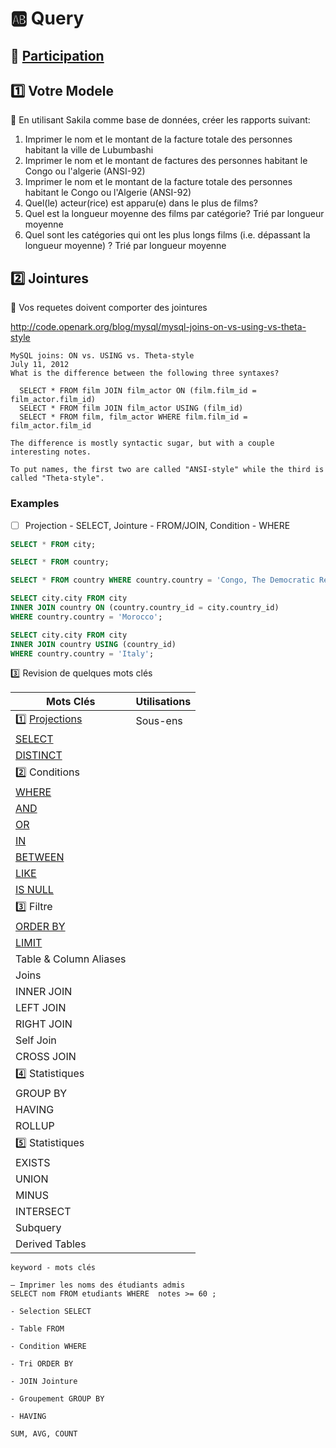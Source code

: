 # :ab: Query

## :bookmark: [Participation](.scripts/Participation.md)

## :one: Votre Modele

:pushpin: En utilisant Sakila comme base de données, créer les rapports suivant: 

1. Imprimer le nom et le montant de la facture totale des personnes habitant la ville de Lubumbashi
2. Imprimer le nom et le montant de factures des personnes habitant le Congo ou l'algerie (ANSI-92)
3. Imprimer le nom et le montant de la facture totale des personnes habitant le Congo ou l'Algerie (ANSI-92)
4. Quel(le) acteur(rice) est apparu(e) dans le plus de films?
5. Quel est la longueur moyenne des films par catégorie? Trié par longueur moyenne
6. Quel sont les catégories qui ont les plus longs films (i.e. dépassant la longueur moyenne) ? Trié par longueur moyenne

## :two: Jointures

:pushpin: Vos requetes doivent comporter des jointures

http://code.openark.org/blog/mysql/mysql-joins-on-vs-using-vs-theta-style

```
MySQL joins: ON vs. USING vs. Theta-style
July 11, 2012
What is the difference between the following three syntaxes?

  SELECT * FROM film JOIN film_actor ON (film.film_id = film_actor.film_id)
  SELECT * FROM film JOIN film_actor USING (film_id)
  SELECT * FROM film, film_actor WHERE film.film_id = film_actor.film_id

The difference is mostly syntactic sugar, but with a couple interesting notes.

To put names, the first two are called "ANSI-style" while the third is called "Theta-style".
```

### Examples

- [ ] Projection - SELECT, Jointure - FROM/JOIN, Condition - WHERE

```sql
SELECT * FROM city;

SELECT * FROM country;

SELECT * FROM country WHERE country.country = 'Congo, The Democratic Republic of the';

SELECT city.city FROM city
INNER JOIN country ON (country.country_id = city.country_id)
WHERE country.country = 'Morocco';

SELECT city.city FROM city
INNER JOIN country USING (country_id)
WHERE country.country = 'Italy';
```

:three: Revision de quelques mots clés 


| Mots Clés                                                                      |  Utilisations                                                           |
|--------------------------------------------------------------------------------|-------------------------------------------------------------------------|
| :one: [Projections](https://dzone.com/articles/math-and-sql-part-5-projection) |  Sous-ens                                                               |
| [SELECT](https://www.mysqltutorial.org/mysql-select-statement-query-data.aspx) |                                                                         |
| [DISTINCT](https://www.mysqltutorial.org/mysql-distinct.aspx)                  |                                                                         |
| :two: Conditions                                                               |                                                                         |
| [WHERE](https://www.mysqltutorial.org/mysql-where)                             |                                                                         |
| [AND](https://www.mysqltutorial.org/mysql-and)                                 |                                                                         |
| [OR](https://www.mysqltutorial.org/mysql-or)                                   |                                                                         |
| [IN](https://www.mysqltutorial.org/mysql-in)                                   |                                                                         |
| [BETWEEN](https://www.mysqltutorial.org/mysql-between)                         |                                                                         |
| [LIKE](https://www.mysqltutorial.org/mysql-like)                               |                                                                         |
| [IS NULL](https://www.mysqltutorial.org/mysql-like)                            |                                                                         |
| :three: Filtre                                                                 |                                                                         |
| [ORDER BY](https://www.mysqltutorial.org/mysql-order-by)                       |                                                                         |
| [LIMIT](https://www.mysqltutorial.org/mysql-limit)                             |                                                                         |
| Table & Column Aliases                                                         |                                                                         |
| Joins                                                         |                                                                         |
| INNER JOIN                                                         |                                                                         |
| LEFT JOIN                                                         |                                                                         |
| RIGHT JOIN                                                         |                                                                         |
| Self Join                                                         |                                                                         |
| CROSS JOIN                                                         |                                                                         |
| :four: Statistiques                                                                 |                                                                         |
| GROUP BY                                                         |                                                                         |
| HAVING                                                         |                                                                         |
| ROLLUP                                                         |                                                                         |
| :five: Statistiques                                                                 |                                                                         |
| EXISTS                                                         |                                                                         |
| UNION                                                         |                                                                         |
| MINUS                                                         |                                                                         |
| INTERSECT                                                         |                                                                         |
| Subquery                                                         |                                                                         |
| Derived Tables                                                         |                                                                         |



```
keyword - mots clés

— Imprimer les noms des étudiants admis
SELECT nom FROM etudiants WHERE  notes >= 60 ;

- Selection SELECT

- Table FROM

- Condition WHERE

- Tri ORDER BY

- JOIN Jointure

- Groupement GROUP BY

- HAVING

SUM, AVG, COUNT
```
